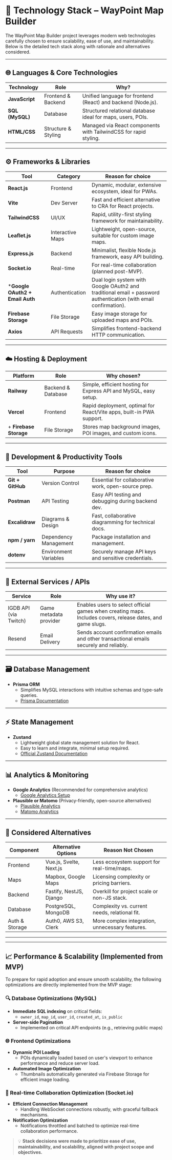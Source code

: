 # 🚀 Technology Stack – WayPoint Map Builder

The WayPoint Map Builder project leverages modern web technologies carefully chosen to ensure scalability, ease of use, and maintainability. Below is the detailed tech stack along with rationale and alternatives considered.

---

## 🌐 Languages & Core Technologies

| Technology       | Role                  | Why?                                                              |
|------------------|-----------------------|-------------------------------------------------------------------|
| **JavaScript**   | Frontend & Backend    | Unified language for frontend (React) and backend (Node.js).      |
| **SQL (MySQL)**  | Database              | Structured relational database ideal for maps, users, POIs.       |
| **HTML/CSS**     | Structure & Styling   | Managed via React components with TailwindCSS for rapid styling.  |

---

## ⚙️ Frameworks & Libraries

| Tool               | Category           | Reason for choice                                           |
|--------------------|--------------------|------------------------------------------------------------|
| **React.js**       | Frontend           | Dynamic, modular, extensive ecosystem, ideal for PWAs.     |
| **Vite**           | Dev Server         | Fast and efficient alternative to CRA for React projects.  |
| **TailwindCSS**    | UI/UX              | Rapid, utility-first styling framework for maintainability.|
| **Leaflet.js**     | Interactive Maps   | Lightweight, open-source, suitable for custom image maps.  |
| **Express.js**     | Backend            | Minimalist, flexible Node.js framework, easy API building. |
| **Socket.io**      | Real-time          | For real-time collaboration (planned post-MVP).            |
| ***Google OAuth2 + Email Auth** | Authentication | Dual login system with Google OAuth2 and traditional email + password authentication (with email confirmation). |
| **Firebase Storage**| File Storage      | Easy image storage for uploaded maps and POIs.             |
| **Axios**          | API Requests       | Simplifies frontend-backend HTTP communication.            |

---

## ☁️ Hosting & Deployment

| Platform    | Role                | Why chosen?                                                           |
|-------------|---------------------|-----------------------------------------------------------------------|
| **Railway** | Backend & Database  | Simple, efficient hosting for Express API and MySQL, easy setup.      |
| **Vercel**  | Frontend            | Rapid deployment, optimal for React/Vite apps, built-in PWA support.  |
+ **Firebase Storage** | File Storage | Stores map background images, POI images, and custom icons. |
---

## 🧪 Development & Productivity Tools

| Tool                 | Purpose               | Reason for choice                                     |
|----------------------|-----------------------|-------------------------------------------------------|
| **Git + GitHub**     | Version Control       | Essential for collaborative work, open-source prep.  |
| **Postman**          | API Testing           | Easy API testing and debugging during backend dev.   |
| **Excalidraw**       | Diagrams & Design     | Fast, collaborative diagramming for technical docs.  |
| **npm / yarn**       | Dependency Management | Package installation and management.                 |
| **dotenv**           | Environment Variables | Securely manage API keys and sensitive credentials.  |

---

## 📡 External Services / APIs

| Service | Role                          | Why use it?                                                |
|---------|-------------------------------|------------------------------------------------------------|
| IGDB API (via Twitch) | Game metadata provider       | Enables users to select official games when creating maps. Includes covers, release dates, and game slugs. |
| Resend | Email Delivery | Sends account confirmation emails and other transactional emails securely and reliably. |

---

## 🗃️ Database Management

- **Prisma ORM**
  - Simplifies MySQL interactions with intuitive schemas and type-safe queries.
  - [Prisma Documentation](https://www.prisma.io/docs)

---

## ⚡ State Management
- **Zustand**
  - Lightweight global state management solution for React.
  - Easy to learn and integrate, minimal setup required.
  - [Official Zustand Documentation](https://github.com/pmndrs/zustand)

---

## 📊 Analytics & Monitoring
- **Google Analytics** (Recommended for comprehensive analytics)
  - [Google Analytics Setup](https://developers.google.com/analytics/devguides/collection/gtagjs)
- **Plausible or Matomo** (Privacy-friendly, open-source alternatives)
  - [Plausible Analytics](https://plausible.io/docs)
  - [Matomo Analytics](https://matomo.org/docs/javascript-tracking/)

---

## 🔄 Considered Alternatives

| Component    | Alternative Options        | Reason Not Chosen                             |
|--------------|----------------------------|-----------------------------------------------|
| Frontend     | Vue.js, Svelte, Next.js    | Less ecosystem support for real-time/maps.    |
| Maps         | Mapbox, Google Maps        | Licensing complexity or pricing barriers.     |
| Backend      | Fastify, NestJS, Django    | Overkill for project scale or non-JS stack.   |
| Database     | PostgreSQL, MongoDB        | Complexity vs. current needs, relational fit. |
| Auth & Storage | Auth0, AWS S3, Clerk     | More complex integration, unnecessary features.|

---

---

## 📈 Performance & Scalability (Implemented from MVP)

To prepare for rapid adoption and ensure smooth scalability, the following optimizations are directly implemented from the MVP stage:

### 🔍 Database Optimizations (MySQL)
- **Immediate SQL indexing** on critical fields:
  - `owner_id`, `map_id`, `user_id`, `created_at`, `is_public`
- **Server-side Pagination**
  - Implemented on critical API endpoints (e.g., retrieving public maps)

### 🌐 Frontend Optimizations
- **Dynamic POI Loading**
  - POIs dynamically loaded based on user's viewport to enhance performance and reduce server load.
- **Automated Image Optimization**
  - Thumbnails automatically generated via Firebase Storage for efficient image loading.

### 🔄 Real-time Collaboration Optimization (Socket.io)
- **Efficient Connection Management**
  - Handling WebSocket connections robustly, with graceful fallback mechanisms.
- **Notification Optimization**
  - Notifications throttled and batched to optimize real-time collaboration performance.


> 💡 **Stack decisions were made to prioritize ease of use, maintainability, and scalability, aligned with project scope and objectives.**
